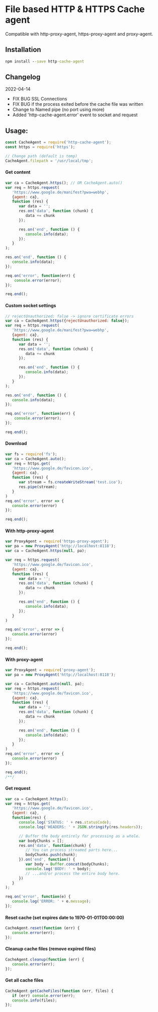 # File based HTTP & HTTPS Cache agent
Compatible with http-proxy-agent, https-proxy-agent and proxy-agent.

## Installation
```cmd
npm install --save http-cache-agent
```

## Changelog
2022-04-14
- FIX BUG SSL Connections
- FIX BUG if the process exited before the cache file was written 
- Change to Named pipe (no port using more)
- Added 'http-cache-agent.error' event to socket and request

## Usage:
```javascript
const CacheAgent = require('http-cache-agent');
const https = require('https');

// Change path (default is temp)
CacheAgent.filepath = '/usr/local/tmp';
```

#### Get content
```javascript
var ca = CacheAgent.https(); // OR CacheAgent.auto()
var req = https.request(
   'https://www.google.de/manifest?pwa=webhp',
   {agent: ca},
   function (res) {
      var data = '';
      res.on('data', function (chunk) {
         data += chunk
      });

      res.on('end', function () {
         console.info(data);
      });
   }
);

res.on('end', function () {
   console.info(data);
});

req.on('error', function(err) {
    console.error(error);
});

req.end();
```

#### Custom socket settings
```javascript
// rejectUnauthorized: false -> ignore certificate errors
var ca = CacheAgent.https({rejectUnauthorized: false});
var req = https.request(
   'https://www.google.de/manifest?pwa=webhp',
   {agent: ca},
   function (res) {
      var data = '';
      res.on('data', function (chunk) {
         data += chunk
      });

      res.on('end', function () {
         console.info(data);
      });
   }
);

res.on('end', function () {
   console.info(data);
});

req.on('error', function(err) {
    console.error(error);
});

req.end();
```

#### Download
```javascript
var fs = require('fs');
var ca = CacheAgent.auto();
var req = https.get(
   'https://www.google.de/favicon.ico',
   {agent: ca},
   function (res) {
      var stream = fs.createWriteStream('test.ico');
      res.pipe(stream);
   }
)
req.on('error', error => {
   console.error(error)
});

req.end();
```

#### With http-proxy-agent
```javascript
var ProxyAgent = require('https-proxy-agent');
var pa = new ProxyAgent('http://localhost:8118');
var ca = CacheAgent.https(null, pa);

var req = https.request(
   'https://www.google.de/favicon.ico',
   {agent: ca},
   function (res) {
      var data = '';
      res.on('data', function (chunk) {
         data += chunk
      });

      res.on('end', function () {
         console.info(data);
      });
   }
)

req.on('error', error => {
   console.error(error)
});

req.end();
```

#### With proxy-agent
```javascript
var ProxyAgent = require('proxy-agent');
var pa = new ProxyAgent('http://localhost:8118');

var ca = CacheAgent.auto(null, pa);
var req = https.request(
   'https://www.google.de/favicon.ico',
   {agent: ca},
   function (res) {
      var data = '';
      res.on('data', function (chunk) {
         data += chunk
      });

      res.on('end', function () {
         console.info(data);
      });
   }
)
req.on('error', error => {
   console.error(error)
});

req.end();
/**/
```


#### Get request 
```javascript
var ca = CacheAgent.https();
var req = https.get(
   'https://www.google.de/favicon.ico',
   {agent: ca},
   function(res) {
      console.log('STATUS: ' + res.statusCode);
      console.log('HEADERS: ' + JSON.stringify(res.headers));

      // Buffer the body entirely for processing as a whole.
      var bodyChunks = [];
      res.on('data', function(chunk) {
         // You can process streamed parts here...
         bodyChunks.push(chunk);
      }).on('end', function() {
         var body = Buffer.concat(bodyChunks);
         console.log('BODY: ' + body);
         // ...and/or process the entire body here.
      })
   }
);

req.on('error', function(e) {
   console.log('ERROR: ' + e.message);
});
```

#### Reset cache (set expires date to 1970-01-01T00:00:00) 
```javascript
CacheAgent.reset(function (err) {
   console.error(err);
});
```

#### Cleanup cache files (remove expired files)
```javascript
CacheAgent.cleanup(function (err) {
   console.error(err);
});
```

#### Get all cache files
```javascript
CacheAgent.getCacheFiles(function (err, files) {
   if (err) console.error(err);
   console.info(files);
});
```
